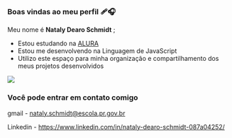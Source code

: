 ### Boas vindas ao meu perfil 🩹🎧

Meu nome é **Nataly Dearo Schmidt** ;

- Estou estudando na [ALURA](https://www.alura.com.br)
- Estou me desenvolvendo na Linguagem de JavaScript
- Utilizo este espaço para minha organização e compartilhamento dos meus projetos desenvolvidos

![](https://media.tenor.com/i1tN3J_smWUAAAAi/aesthetic.gif)

### Você pode entrar em contato comigo   

gmail - nataly.schmidt@escola.pr.gov.br

Linkedin - https://www.linkedin.com/in/nataly-dearo-schmidt-087a04252/
